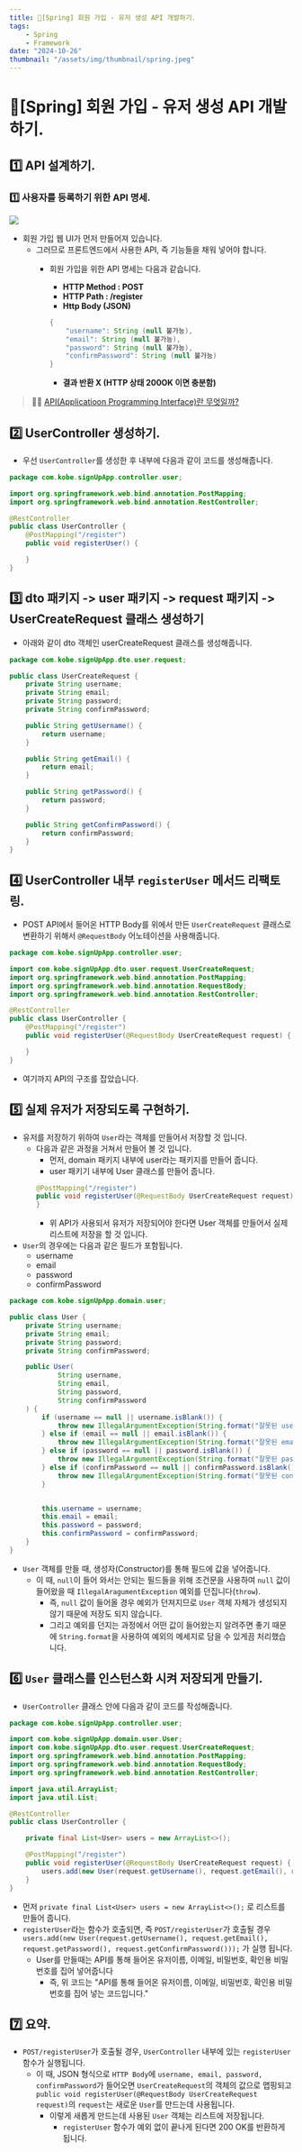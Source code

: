 ```yaml
---
title: 🍃[Spring] 회원 가입 - 유저 생성 API 개발하기.
tags:
    - Spring
    - Framework
date: "2024-10-26"
thumbnail: "/assets/img/thumbnail/spring.jpeg"
---
```


# 🍃[Spring] 회원 가입 - 유저 생성 API 개발하기.

## 1️⃣ API 설계하기.

### 1️⃣ 사용자를 등록하기 위한 API 명세.

<img src = "https://github.com/devKobe24/images2/blob/main/springboot/Spring_CreateAccount.png?raw=true">

- 회원 가입 웹 UI가 먼저 만들어져 있습니다.
    - 그러므로 프론트엔드에서 사용한 API, 즉 기능들을 채워 넣어야 합니다.
        - 회원 가입을 위한 API 명세는 다음과 같습니다.
            - **HTTP Method : POST** 
            - **HTTP Path : /register**
            - **Http Body (JSON)**

            ```java
            {
                "username": String (null 불가능),
                "email": String (null 불가능),
                "password": String (null 불가능),
                "confirmPassword": String (null 불가능)
            }
            ```
            
            - **결과 반환 X (HTTP 상태 200OK 이면 충분함)**

> 🙋‍♂️ [API(Applicatioon Programming Interface)란 무엇일까?](https://www.devkobe24.com/CS/2024/2024-10-09-what-is-the-api.html)

## 2️⃣ UserController 생성하기.
- 우선 `UserController`를 생성한 후 내부에 다음과 같이 코드를 생성해줍니다.

```java
package com.kobe.signUpApp.controller.user;

import org.springframework.web.bind.annotation.PostMapping;
import org.springframework.web.bind.annotation.RestController;

@RestController
public class UserController {
    @PostMapping("/register")
    public void registerUser() {

    }
}
```

## 3️⃣ dto 패키지 -> user 패키지 -> request 패키지 -> UserCreateRequest 클래스 생성하기

- 아래와 같이 dto 객체인 userCreateRequest 클래스를 생성해줍니다.

```java
package com.kobe.signUpApp.dto.user.request;

public class UserCreateRequest {
    private String username;
    private String email;
    private String password;
    private String confirmPassword;

    public String getUsername() {
        return username;
    }

    public String getEmail() {
        return email;
    }

    public String getPassword() {
        return password;
    }

    public String getConfirmPassword() {
        return confirmPassword;
    }
}
```

## 4️⃣ UserController 내부 `registerUser` 메서드 리팩토링.
- POST API에서 들어온 HTTP Body를 위에서 만든 `UserCreateRequest` 클래스로 변환하기 위해서 `@RequestBody` 어노테이션을 사용해줍니다.

```java
package com.kobe.signUpApp.controller.user;

import com.kobe.signUpApp.dto.user.request.UserCreateRequest;
import org.springframework.web.bind.annotation.PostMapping;
import org.springframework.web.bind.annotation.RequestBody;
import org.springframework.web.bind.annotation.RestController;

@RestController
public class UserController {
    @PostMapping("/register")
    public void registerUser(@RequestBody UserCreateRequest request) {

    }
}
```

- 여기까지 API의 구조를 잡았습니다.

## 5️⃣ 실제 유저가 저장되도록 구현하기.
- 유저를 저장하기 위하여 `User`라는 객체를 만들어서 저장할 것 입니다.
    - 다음과 같은 과정을 거쳐서 만들어 볼 것 입니다.
        - 먼저, domain 패키지 내부에 user라는 패키지를 만들어 줍니다.
        - user 패키기 내부에 User 클래스를 만들어 줍니다.
        ```java
        @PostMapping("/register")
        public void registerUser(@RequestBody UserCreateRequest request) {
        }  
        ```
        - 위 API가 사용되서 유저가 저장되어야 한다면 User 객체를 만들어서 실제 리스트에 저장을 할 것 입니다.
- `User`의 경우에는 다음과 같은 필드가 포함됩니다.
    - username
    - email
    - password
    - confirmPassword

```java
package com.kobe.signUpApp.domain.user;

public class User {
    private String username;
    private String email;
    private String password;
    private String confirmPassword;

    public User(
            String username,
            String email,
            String password,
            String confirmPassword
    ) {
        if (username == null || username.isBlank()) {
            throw new IllegalArgumentException(String.format("잘못된 username(%s)이 들어왔습니다.", username));
        } else if (email == null || email.isBlank()) {
            throw new IllegalArgumentException(String.format("잘못된 email(%s)이 들어왔습니다.", email));
        } else if (password == null || password.isBlank()) {
            throw new IllegalArgumentException(String.format("잘못된 password(%s)이 들어왔습니다.", password));
        } else if (confirmPassword == null || confirmPassword.isBlank()) {
            throw new IllegalArgumentException(String.format("잘못된 confirmPassword(%s)이 들어왔습니다.", confirmPassword));
        }


        this.username = username;
        this.email = email;
        this.password = password;
        this.confirmPassword = confirmPassword;
    }
}
```

- `User` 객체를 만들 때, 생성자(Constructor)를 통해 필드에 값을 넣어줍니다.
    - 이 때, `null`이 들어 와서는 안되는 필드들을 위해 조건문을 사용하여 `null` 값이 들어왔을 때 `IllegalAragumentException` 예외를 던집니다(`throw`).
        - 즉, `null` 값이 들어올 경우 예외가 던져지므로 `User` 객체 자체가 생성되지 않기 때문에 저장도 되지 않습니다.
        - 그리고 예외를 던지는 과정에서 어떤 값이 들어왔는지 알려주면 좋기 때문에 `String.format`을 사용하여 예외의 메세지로 담을 수 있게끔 처리했습니다.

## 6️⃣ `User` 클래스를 인스턴스화 시켜 저장되게 만들기.
- `UserController` 클래스 안에 다음과 같이 코드를 작성해줍니다.

```java
package com.kobe.signUpApp.controller.user;

import com.kobe.signUpApp.domain.user.User;
import com.kobe.signUpApp.dto.user.request.UserCreateRequest;
import org.springframework.web.bind.annotation.PostMapping;
import org.springframework.web.bind.annotation.RequestBody;
import org.springframework.web.bind.annotation.RestController;

import java.util.ArrayList;
import java.util.List;

@RestController
public class UserController {

    private final List<User> users = new ArrayList<>();

    @PostMapping("/register")
    public void registerUser(@RequestBody UserCreateRequest request) {
        users.add(new User(request.getUsername(), request.getEmail(), request.getPassword(), request.getConfirmPassword()));
    }
}
```

- 먼저 `private final List<User> users = new ArrayList<>();` 로 리스트를 만들어 줍니다.
- `registerUser`라는 함수가 호출되면, 즉 `POST/registerUser`가 호출될 경우 `users.add(new User(request.getUsername(), request.getEmail(), request.getPassword(), request.getConfirmPassword()));` 가 실행 됩니다.
    - User를 만들때는 API를 통해 들어온 유저이름, 이메일, 비밀번호, 확인용 비밀번호를 집어 넣어줍니다
        - 즉, 위 코드는 "API를 통해 들어온 유저이름, 이메일, 비밀번호, 확인용 비밀번호를 집어 넣는 코드입니다."

## 7️⃣ 요약.
- `POST/registerUser`가 호출될 경우, `UserController` 내부에 있는 `registerUser` 함수가 실행됩니다.
    - 이 때, JSON 형식으로 `HTTP Body`에 `username, email, password, confirmPassword`가 들어오면 `UserCreateRequest`의 객체의 값으로 맵핑되고 `public void registerUser(@RequestBody UserCreateRequest request)`의 `request`는 새로운 `User`를 만드는데 사용됩니다.
        - 이렇게 새롭게 만드는데 사용된 `User` 객체는 리스트에 저장됩니다.
            - `registerUser` 함수가 예외 없이 끝나게 된다면 200 OK를 반환하게 됩니다.
